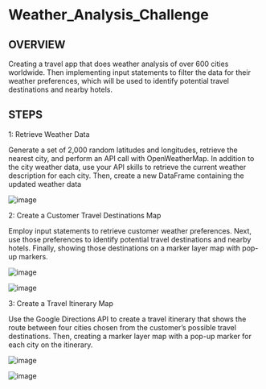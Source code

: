 # Weather_Analysis_Challenge

## OVERVIEW

Creating a travel app that does weather analysis of over 600 cities worldwide. Then implementing input statements to filter the data for their weather preferences, which will be used to identify potential travel destinations and nearby hotels.

## STEPS

1: Retrieve Weather Data

Generate a set of 2,000 random latitudes and longitudes, retrieve the nearest city, and perform an API call with OpenWeatherMap. In addition to the city weather data, use your API skills to retrieve the current weather description for each city. Then, create a new DataFrame containing the updated weather data

![image](https://user-images.githubusercontent.com/105184244/205026123-51b7e06c-6b7a-474d-9a36-cb549b5da8fe.png)

2: Create a Customer Travel Destinations Map

Employ input statements to retrieve customer weather preferences. Next, use those preferences to identify potential travel destinations and nearby hotels. Finally, showing those destinations on a marker layer map with pop-up markers.

![image](https://user-images.githubusercontent.com/105184244/205026505-95eeae6e-0991-4135-b2a0-d6222d3e3e7c.png)

![image](https://user-images.githubusercontent.com/105184244/205026536-86abe3e0-d67e-4e1a-9122-ba25c1358201.png)

3: Create a Travel Itinerary Map

Use the Google Directions API to create a travel itinerary that shows the route between four cities chosen from the customer’s possible travel destinations. Then, creating a marker layer map with a pop-up marker for each city on the itinerary.

![image](https://user-images.githubusercontent.com/105184244/205026714-0bb22da1-342d-4a25-9623-1cedcb66147d.png)

![image](https://user-images.githubusercontent.com/105184244/205026730-f25eb054-6c6e-4784-a5b1-46f1c4fbe401.png)
